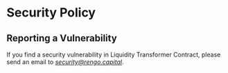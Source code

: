 # Security Policy

## Reporting a Vulnerability

If you find a security vulnerability in Liquidity Transformer Contract, please send an email to *security@rengo.capital*.


